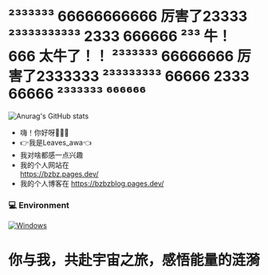 # ²³³³³³³ 66666666666 厉害了23333 ²³³³³³³³³³³ 2333 666666 ²³³ 牛！ 666 太牛了！！ ²³³³³³³ 66666666 厉害了2333333 ²³³³³³³³³ 66666 2333 66666 ²³³³³³³ ⁶⁶⁶⁶⁶⁶
![Anurag's GitHub stats](https://github-readme-stats.vercel.app/api?username=MrBZBZ&show_icons=true&theme=merko&count_private=true)

* 嗨！你好呀👋👋👋
* 👉我是Leaves_awa👈
* 我对啥都感一点兴趣
* 我的个人网站在  
https://bzbz.pages.dev/  
* 我的个人博客在
https://bzbzblog.pages.dev/  
### 💻 Environment
[![Windows](https://img.shields.io/badge/Windows-00BBFF?style=flat-square&logo=Windows&logoColor=FFFFFF&labelColor=00BBFF)](https://www.microsoft.com/windows11)
# 你与我，共赴宇宙之旅，感悟能量的涟漪
